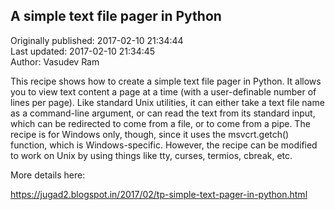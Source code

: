 ## A simple text file pager in Python  
Originally published: 2017-02-10 21:34:44  
Last updated: 2017-02-10 21:34:45  
Author: Vasudev Ram  
  
This recipe shows how to create a simple text file pager in Python. It allows you to view text content a page at a time (with a user-definable number of lines per page). Like standard Unix utilities, it can either take a text file name as a command-line argument, or can read the text from its standard input, which can be redirected to come from a file, or to come from a pipe. The recipe is for Windows only, though, since it uses the msvcrt.getch() function, which is Windows-specific. However, the recipe can be modified to work on Unix by using things like tty, curses, termios, cbreak, etc.

More details here:

https://jugad2.blogspot.in/2017/02/tp-simple-text-pager-in-python.html
